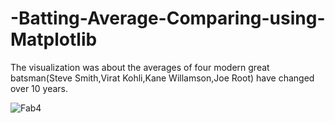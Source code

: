 # -Batting-Average-Comparing-using-Matplotlib
The visualization was about the averages of four modern great batsman(Steve Smith,Virat Kohli,Kane Willamson,Joe Root) have changed over 10 years. 

![Fab4](https://user-images.githubusercontent.com/59659472/164218058-90cda5e7-2fcf-4715-9b39-b2a033f97d68.png)
